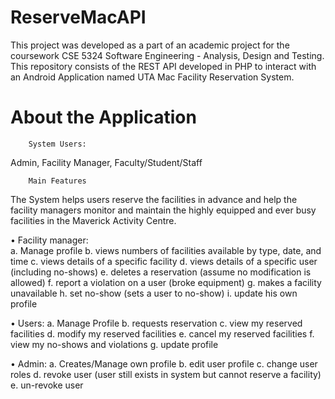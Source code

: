 # ReserveMacAPI

This project was developed as a part of an academic project for the coursework CSE 5324 Software Engineering - Analysis, Design and Testing.
This repository consists of the REST API developed in PHP to interact with an Android Application named UTA Mac Facility Reservation System.

# About the Application
        System Users:
Admin, Facility Manager, Faculty/Student/Staff

        Main Features
The System helps users reserve the facilities in advance and help the facility managers monitor and maintain the highly equipped and ever busy facilities in the Maverick Activity Centre.

• Facility manager:  
a. Manage profile
b. views numbers of facilities available by type, date, and time
c. views details of a specific facility
d. views details of a specific user (including no-shows)
e. deletes a reservation (assume no modification is allowed)
f. report a violation on a user (broke equipment)
g. makes a facility unavailable
h. set no-show (sets a user to no-show)
i. update his own profile
  
• Users: 
a. Manage Profile
b. requests reservation
c. view my reserved facilities
d. modify my reserved facilities 
e. cancel my reserved facilities
f. view my no-shows and violations
g. update profile
   
• Admin: 
a. Creates/Manage own profile
b. edit user profile
c. change user roles
d. revoke user (user still exists in system but cannot reserve a facility)
e. un-revoke user
